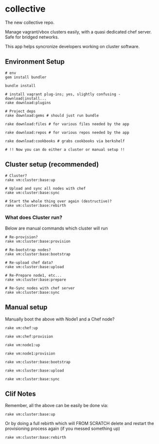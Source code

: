 collective
==========

The new collective repo.

Manage vagrant/vbox clusters easily, with a quasi dedicated
chef server. Safe for bridged networks.

This app helps syncronize developers working on cluster software.


## Environment Setup

    # env
    gem install bundler

    bundle install

    # install vagrant plug-ins; yes, slightly confusing - download|install...
    rake download:plugins

    # Project deps
    rake download:gems # should just run bundle

    rake download:files # for various files needed by the app

    rake download:repos # for various repos needed by the app

    rake download:cookbooks # grabs cookbooks via berkshelf

    # !! Now you can do either a cluster or manual setup !!


## Cluster setup (recommended)

    # Cluster?
    rake vm:cluster:base:up
    
    # Upload and sync all nodes with chef
    rake vm:cluster:base:sync

    # Start the whole thing over again (destructive)?
    rake vm:cluster:base:rebirth

### What does Cluster run?

Below are manual commands which cluster will run

    # Re-provision?
    rake vm:cluster:base:provision

    # Re-bootstrap nodes?
    rake vm:cluster:base:bootstrap

    # Re-upload chef data?
    rake vm:cluster:base:upload

    # Re-Prepare node1, etc...
    rake vm:cluster:base:prepare

    # Re-Sync nodes with chef server
    rake vm:cluster:base:sync


## Manual setup

Manually boot the above with Node1 and a Chef node?

    rake vm:chef:up

    rake vm:chef:provision

    rake vm:node1:up

    rake vm:node1:provision

    rake vm:cluster:base:bootstrap

    rake vm:cluster:base:upload

    rake vm:cluster:base:sync


## Clif Notes

Remember, all the above can be easily be done via:

    rake vm:cluster:base:up


Or by doing a full rebirth which will FROM SCRATCH delete and restart
the provisioning process again (if you messed something up)

    rake vm:cluster:base:rebirth

